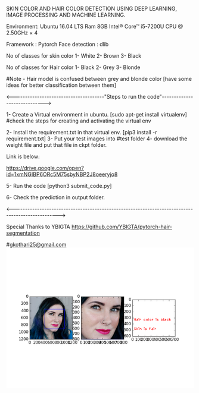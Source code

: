 SKIN COLOR AND HAIR COLOR DETECTION USING DEEP LEARNING, IMAGE PROCESSING AND MACHINE LEARNING.

Environment:
Ubuntu 16.04 LTS
Ram 8GB
Intel® Core™ i5-7200U CPU @ 2.50GHz × 4 

Framework : Pytorch
Face detection : dlib

No of classes for skin color 
1- White
2- Brown
3- Black

No of classes for Hair color
1- Black
2- Grey
3- Blonde

#Note - Hair model is confused between grey and blonde color [have some ideas for better classification between them]
 
<--------------------------------------"Steps to run the code"----------------------------->

1- Create a Virtual environment in ubuntu.
[sudo apt-get install virtualenv]
#check the steps for creating and activating the virtual env

2- Install the requirement.txt in that virtual env. [pip3 install -r requirement.txt]
3- Put your test images into #test folder
4- download the weight file and put that file in ckpt folder. 

Link is below:

https://drive.google.com/open?id=1xmNGIBP6ORc5M75sbyNBP2J8oeeryjo8

   
5- Run the code [python3 submit_code.py]

6- Check the prediction in output folder.

<------------------------------------------------------------------------------------------------->

Special Thanks to YBIGTA
https://github.com/YBIGTA/pytorch-hair-segmentation

#gkothari25@gmail.com 
![Image description](Wet-n-Wild-Reserve-Your-Cabana-Pale-Skin.png)
